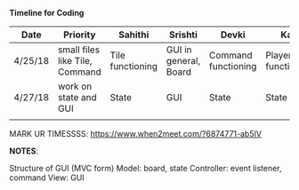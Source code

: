 **Timeline for Coding**


| **Date** | **Priority**                   | **Sahithi**      | **Srishti**           | **Devki**           | **Kati**            |
|----------|--------------------------------|------------------|-----------------------|---------------------|---------------------|
| 4/25/18  | small files like Tile, Command | Tile functioning | GUI in general, Board | Command functioning | Player functioning  |
| 4/27/18  | work on state and GUI          | State            | GUI                   | State               | State               |
|          |                                |                  |                       |                     |                     |


MARK UR TIMESSSS: https://www.when2meet.com/?6874771-ab5IV

**NOTES**: 

Structure of GUI (MVC form)
Model: board, state
Controller: event listener, command 
View: GUI
